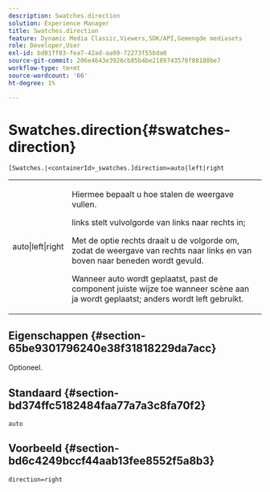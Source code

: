 ```yaml
---
description: Swatches.direction
solution: Experience Manager
title: Swatches.direction
feature: Dynamic Media Classic,Viewers,SDK/API,Gemengde mediasets
role: Developer,User
exl-id: bd01ff03-fea7-42ad-aa99-72273f55bda0
source-git-commit: 206e4643e3926cb85b4be2189743578f88180be7
workflow-type: tm+mt
source-wordcount: '66'
ht-degree: 1%

---
```


# Swatches.direction{#swatches-direction}

`[Swatches.|<containerId>_swatches.]direction=auto|left|right`

<table id="table_B4B930A32C0742F4932BF071B9EEA9F4"> 
 <tbody> 
  <tr> 
   <td> <p> <span class="codeph"> auto|left|right  </span> </p> </td> 
   <td> <p> Hiermee bepaalt u hoe stalen de weergave vullen. </p> <p> <span class="codeph"> links  </span> stelt vulvolgorde van links naar rechts in; </p> <p> <span class="codeph"> Met de optie rechts  </span> draait u de volgorde om, zodat de weergave van rechts naar links en van boven naar beneden wordt gevuld. </p> <p>Wanneer <span class="codeph"> auto </span> wordt geplaatst, past de component <span class="codeph"> juiste </span> wijze toe wanneer scène aan <span class="codeph"> ja </span> wordt geplaatst; anders wordt left gebruikt. </p> </td> 
  </tr> 
 </tbody> 
</table>

## Eigenschappen {#section-65be9301796240e38f31818229da7acc}

Optioneel.

## Standaard {#section-bd374ffc5182484faa77a7a3c8fa70f2}

`auto`

## Voorbeeld {#section-bd6c4249bccf44aab13fee8552f5a8b3}

`direction=right`

